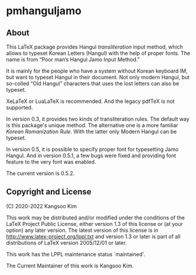 #  pmhanguljamo

## About

This LaTeX package provides Hangul *transliteration* input method, which allows to typeset Korean Letters (Hangul) with the help of proper fonts. The name is from “Poor man’s Hangul Jamo Input Method.” 

It is mainly for the people who have a system without Korean keyboard IM, but want to typeset Hangul in their document. Not only modern Hangul, but so-colled “Old Hangul” characters that uses the lost letters can also be typeset.

XeLaTeX or LuaLaTeX is recommended. And the legacy pdfTeX is not supported.

In version 0.3, it provides two kinds of transliteration rules. The default way is this package's unique method. The alternative one is a more familiar *Korean Romanization Rule*. With the latter only Modern Hangul can be typeset.

In version 0.5, it is possible to specify proper font for typesetting Jamo Hangul. And in version 0.5.1, a few bugs were fixed and providing font feature to the very font was enabled.

The current version is 0.5.2.


## Copyright and License

(C) 2020-2022 Kangsoo Kim <modviv2k15 at gmail.com>

This work may be distributed and/or modified under the conditions of the LaTeX Project Public License, either version 1.3 of this license or (at your option) any later version.
The latest version of this license is in
   http://www.latex-project.org/lppl.txt
and version 1.3 or later is part of all distributions of LaTeX version 2005/12/01 or later.

This work has the LPPL maintenance status `maintained'.

The Current Maintainer of this work is Kangsoo Kim.